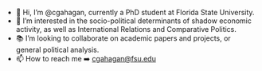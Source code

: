 - 👋 Hi, I’m @cgahagan, currently a PhD student at Florida State University.
- 👀 I’m interested in the socio-political determinants of shadow economic activity, as well as International Relations and Comparative Politics.
- :books: I’m looking to collaborate on academic papers and projects, or general political analysis.
- 📫 How to reach me :arrow_right: cgahagan@fsu.edu

<!---
cgahagan/cgahagan is a ✨ special ✨ repository because its `README.md` (this file) appears on your GitHub profile.
You can click the Preview link to take a look at your changes.
--->
